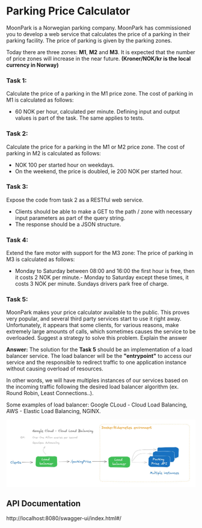 # Parking Price Calculator

MoonPark is a Norwegian parking company. MoonPark has commissioned you to
develop a web service that calculates the price of a parking in their parking facility.
The price of parking is given by the parking zones. 

Today there are three zones: **M1**, **M2** and **M3**. It is expected that the number of price zones will increase in the near
future.
**(Kroner/NOK/kr is the local currency in Norway)**
### Task 1:
Calculate the price of a parking in the M1 price zone.
The cost of parking in M1 is calculated as follows:
- 60 NOK per hour, calculated per minute.
  Defining input and output values is part of the task. The same applies to tests.

### Task 2:
  Calculate the price for a parking in the M1 or M2 price zone.
  The cost of parking in M2 is calculated as follows:
- NOK 100 per started hour on weekdays.
- On the weekend, the price is doubled, ie 200 NOK per started hour.

### Task 3:
  Expose the code from task 2 as a RESTful web service.
- Clients should be able to make a GET to the path / zone with necessary input
  parameters as part of the query string.
- The response should be a JSON structure.

### Task 4:
  Extend the fare motor with support for the M3 zone:
  The price of parking in M3 is calculated as follows:
- Monday to Saturday between 08:00 and 16:00 the first hour is free, then it costs 2
  NOK per minute.- Monday to Saturday except these times, it costs 3 NOK per minute. Sundays drivers park free of charge.

### Task 5:
  MoonPark makes your price calculator available to the public. This proves very
  popular, and several third party services start to use it right away. Unfortunately, it
  appears that some clients, for various reasons, make extremely large amounts of
  calls, which sometimes causes the service to be overloaded.
  Suggest a strategy to solve this problem. Explain the answer

**Answer:** The solution for the **Task 5** should be an implementation of a load balancer service. 
The load balancer will be the **"entrypoint"** to access our service and the responsible to redirect 
traffic to one application instance without causing overload of resources.

In other words, we will have multiples instances of our services based on the incoming traffic following the desired load 
balancer algorithm (ex. Round Robin, Least Connections..).

Some examples of load balancer: Google CLoud - Cloud Load Balancing, AWS - Elastic Load Balancing, NGINX.

![Alt text](src/main/resources/images/LoadBalancer.jpg?raw=true "Load Balancer")

## API Documentation

http://localhost:8080/swagger-ui/index.html#/



